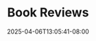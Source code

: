---
title: "Book Reviews"
description: "Reviews of things I've read."
date: "2025-04-06T13:05:41-08:00"
slug: "books"
---